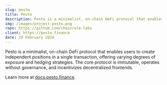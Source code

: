 ```yaml
---
slug: pesto
title: Pesto
description: Pesto is a minimalist, on-chain DeFi protocol that enables users to create independent positions in a single transaction, offering varying degrees of exposure and hedging strategies. The core protocol is immutable, operates without governance, and incentivizes decentralized frontends.
img: /images/project-pesto.png
repo: https://github.com/chainrule-labs
client: https://pesto.finance
date: 29 February 2024
---
```


Pesto is a minimalist, on-chain DeFi protocol that enables users to create independent positions in a single transaction, offering varying degrees of exposure and hedging strategies. The core protocol is immutable, operates without governance, and incentivizes decentralized frontends.

Learn more at [docs.pesto.finance](https://docs.pesto.finance/).
